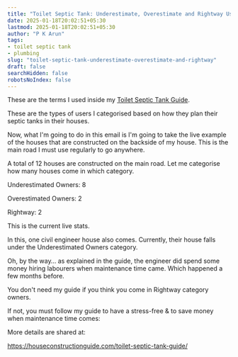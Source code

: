 ```yaml
---
title: "Toilet Septic Tank: Underestimate, Overestimate and Rightway Users"
date: 2025-01-18T20:02:51+05:30
lastmod: 2025-01-18T20:02:51+05:30
author: "P K Arun"
tags: 
- toilet septic tank
- plumbing
slug: "toilet-septic-tank-underestimate-overestimate-and-rightway"
draft: false 
searchHidden: false
robotsNoIndex: false 
---
```

These are the terms I used inside my [Toilet Septic Tank Guide](https://houseconstructionguide.com/toilet-septic-tank-guide/). 

These are the types of users I categorised based on how they plan their septic tanks in their houses.

Now, what I'm going to do in this email is I'm going to take the live example of the houses that are constructed on the backside of my house. This is the main road I must use regularly to go anywhere.

A total of 12 houses are constructed on the main road. Let me categorise how many houses come in which category.

Underestimated Owners: 8

Overestimated Owners: 2

Rightway: 2

This is the current live stats. 

In this, one civil engineer house also comes. Currently, their house falls under the Underestimated Owners category.

Oh, by the way… as explained in the guide, the engineer did spend some money hiring labourers when maintenance time came. Which happened a few months before. 

You don't need my guide if you think you come in Rightway category owners. 

If not, you must follow my guide to have a stress-free & to save money when maintenance time comes:

More details are shared at:

https://houseconstructionguide.com/toilet-septic-tank-guide/